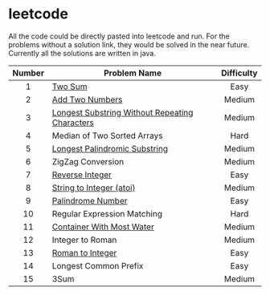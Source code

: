 # leetcode
All the code could be directly pasted into leetcode and run. For the problems without a solution link, they would be solved in the near future. Currently all the solutions are written in java.

| Number    |    Problem Name | Difficulty
|:-----------:|-----------------|:------------:
|1     		|[Two Sum](https://github.com/yjshiki/leetcode/blob/master/code/TwoSum.java)        | Easy
|2          |[Add Two Numbers](https://github.com/yjshiki/leetcode/blob/master/code/twoSum.java)  |Medium
|3          |[Longest Substring Without Repeating Characters](https://github.com/yjshiki/leetcode/blob/master/code/lengthOfLongestSubstring.java)|Medium
|4     		|Median of Two Sorted Arrays         | Hard
|5      |[Longest Palindromic Substring](https://github.com/yjshiki/leetcode/blob/master/code/longestPalindrome.java)  |Medium
|6          |ZigZag Conversion|Medium
|7          |[Reverse Integer](https://github.com/yjshiki/leetcode/blob/master/code/reverse.java) |Easy
|8          |[String to Integer (atoi)](https://github.com/yjshiki/leetcode/blob/master/code/myAtoi.java)|Medium
|9          |[Palindrome Number](https://github.com/yjshiki/leetcode/blob/master/code/isPalindrome.java)  |Easy
|10          |Regular Expression Matching |Hard
|11          |[Container With Most Water](https://github.com/yjshiki/leetcode/blob/master/code/maxArea.java)  |Medium
|12          |Integer to Roman  |Medium
|13          |[Roman to Integer](https://github.com/yjshiki/leetcode/blob/master/code/romanToInt.java) |Easy
|14          |Longest Common Prefix |Easy
|15          |3Sum |Medium
